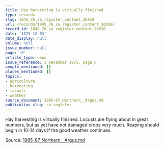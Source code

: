 ```yaml
---
title: Hay harvesting is virtually finished.
type: records
slug: 1845_76_sa_register_content_26910
url: /records/1845_76_sa_register_content_26910/
record_id: 1845_76_sa_register_content_26910
date: '1875-12-03'
date_display: null
volume: null
issue_number: null
page: '6'
article_type: news
issue_reference: 3 December 1875, page 6
people_mentioned: []
places_mentioned: []
topics:
- agriculture
- harvesting
- locusts
- weather
source_document: 1985-87_Northern__Argus.md
publication_slug: sa-register
---
```


Hay harvesting is virtually finished.  Locusts are flying about in great numbers, but as yet have not damaged crops very much.  Reaping should begin in 10-14 days if the good weather continues.

Source: [1985-87_Northern__Argus.md](/downloads/markdown/1985-87_Northern__Argus.md)
